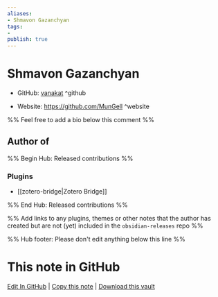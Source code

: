 ```yaml
---
aliases:
- Shmavon Gazanchyan
tags:
- 
publish: true
---
```


# Shmavon Gazanchyan

- GitHub: [vanakat](https://github.com/vanakat/) ^github
<!-- - Discord: `@` ^discord-->
- Website: <https://github.com/MunGell> ^website
<!-- - [[Publish sites|Publish site]]: <https://> ^publish-->

%% Feel free to add a bio below this comment %%


## Author of

%% Begin Hub: Released contributions %%
### Plugins
- [[zotero-bridge|Zotero Bridge]]

%% End Hub: Released contributions %%

%% Add links to any plugins, themes or other notes that the author has created but are not (yet) included in the `obsidian-releases` repo %%

<!--
### Unlisted plugins
-->

<!--
### Others
-->

<!--
## Sponsor this author
-->

<!-- - [[GitHub sponsors]]: [Sponsor @vanakat on GitHub Sponsors](https://github.com/sponsors/vanakat) ^github-sponsor-->
<!-- - [[Buy me a coffee]]: <https://> ^buy-me-a-coffee-->
<!-- - [[PayPal]]: <https://> ^paypal-->
<!-- - [[Patreon]]: <https://> ^patreon-->

<!--
## Follow this author
-->

<!-- - [[YouTube Channels|On YouTube]]: <https://> ^youtube-->
<!-- - Twitter: <https://> ^twitter-->
<!-- - ... -->

%% Hub footer: Please don't edit anything below this line %%

# This note in GitHub

<span class="git-footer">[Edit In GitHub](https://github.dev/obsidian-community/obsidian-hub/blob/main/01%20-%20Community/People/vanakat.md "git-hub-edit-note") | [Copy this note](https://raw.githubusercontent.com/obsidian-community/obsidian-hub/main/01%20-%20Community/People/vanakat.md "git-hub-copy-note") | [Download this vault](https://github.com/obsidian-community/obsidian-hub/archive/refs/heads/main.zip "git-hub-download-vault") </span>
